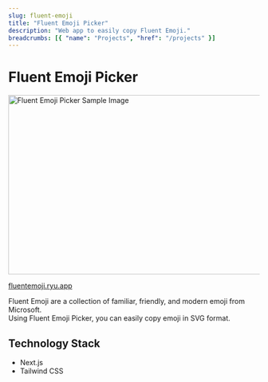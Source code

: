 ```yaml
---
slug: fluent-emoji
title: "Fluent Emoji Picker"
description: "Web app to easily copy Fluent Emoji."
breadcrumbs: [{ "name": "Projects", "href": "/projects" }]
---
```


# Fluent Emoji Picker

<img src="/img/projects/fluent-emoji.webp" alt="Fluent Emoji Picker Sample Image" width="1000px" height="360px" loading="eager">

[fluentemoji.ryu.app](https://fluentemoji.ryu.app/)

Fluent Emoji are a collection of familiar, friendly, and modern emoji from Microsoft.  
Using Fluent Emoji Picker, you can easily copy emoji in SVG format.

## Technology Stack

- Next.js
- Tailwind CSS
